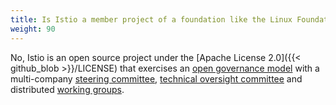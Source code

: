 ```yaml
---
title: Is Istio a member project of a foundation like the Linux Foundation, CNCF or OASIS?
weight: 90
---
```


No, Istio is an open source project under the [Apache License 2.0]({{< github_blob >}}/LICENSE) that exercises an
[open governance model](https://github.com/istio/community) with a multi-company [steering committee](https://github.com/istio/community/blob/master/STEERING-COMMITTEE.md),
[technical oversight committee](https://github.com/istio/community/blob/master/TECH-OVERSIGHT-COMMITTEE.md) and distributed [working groups](https://github.com/istio/community/blob/master/WORKING-GROUPS.md).

